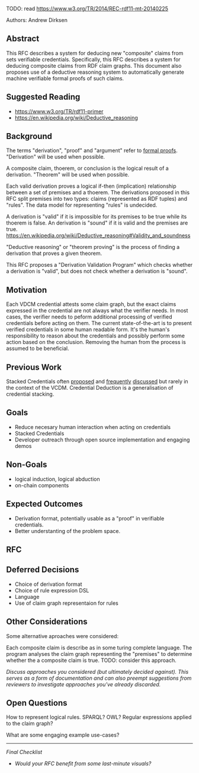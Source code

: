 TODO: read https://www.w3.org/TR/2014/REC-rdf11-mt-20140225

Authors: Andrew Dirksen

## Abstract

This RFC describes a system for deducing new "composite" claims from sets verifiable credentials. Specifically, this RFC describes a system for deducing composite claims from RDF claim graphs. This document also proposes use of a deductive reasoning system to automatically generate machine verifiable formal proofs of such claims.

## Suggested Reading

- https://www.w3.org/TR/rdf11-primer
- https://en.wikipedia.org/wiki/Deductive_reasoning

## Background

The terms "derivation", "proof" and "argument" refer to [formal proofs](https://en.wikipedia.org/wiki/Formal_proof). "Derivation" will be used when possible.

A composite claim, thoerem, or conclusion is the logical result of a derivation. "Theorem" will be used when possible.

Each valid derivation proves a logical if-then (implication) relationship between a set of premises and a thoerem. The derivations proposed in this RFC split premises into two types: claims (represented as RDF tuples) and "rules". The data model for representing "rules" is undecided.

A derivation is "valid" if it is impossible for its premises to be true while its thoerem is false. An derivation is "sound" if it is valid and the premises are true. https://en.wikipedia.org/wiki/Deductive_reasoning#Validity_and_soundness

"Deductive reasoning" or "theorem proving" is the process of finding a derivation that proves a given theorem.

This RFC proposes a "Derivation Validation Program" which checks whether a derivation is "valid", but does not check whether a derivation is "sound".

## Motivation

Each VDCM credential attests some claim graph, but the exact claims expressed in the credential are not always what the verifier needs. In most cases, the verifier needs to peform additional processing of verified credentials before acting on them. The current state-of-the-art is to present verified credentials in some human readable form. It's the human's responsibility to reason about the credentials and possibly perform some action based on the conclusion. Removing the human from the process is assumed to be beneficial.

## Previous Work

Stacked Credentials often [proposed](https://ccrc.tc.columbia.edu/media/k2/attachments/stackable-credentials-awards-for-future.pdf) and [frequently](https://cte.ed.gov/initiatives/community-college-stackable-credentials) [discussed](https://www.credentialingexcellence.org/blog/implementing-a-stackable-strategy-a-discussion-with-nfwa-and-atd) but rarely in the context of the VCDM. Credential Deduction is a generalisation of credential stacking.

## Goals

- Reduce necesary human interaction when acting on credentials
- Stacked Credentials
- Developer outreach through open source implementation and engaging demos

## Non-Goals

- logical induction, logical abduction
- on-chain components

## Expected Outcomes

- Derivation format, potentially usable as a "proof" in verifiable credentials.
- Better understanting of the problem space.

## RFC



## Deferred Decisions

- Choice of derivation format
- Choice of rule expression DSL
- Language
- Use of claim graph representaion for rules

## Other Considerations

Some alternative aproaches were considered:

Each composite claim is describe as in some turing complete language. The program analyses the claim graph representing the "premises" to determine whether the a composite claim is true. TODO: consider this approach.

*Discuss approaches you considered (but ultimately decided against). This serves as a form of documentation and can also preempt suggestions from reviewers to investigate approaches you’ve already discarded.*

## Open Questions

How to represent logical rules. SPARQL? OWL? Regular expressions applied to the claim graph?

What are some engaging example use-cases?

---

*Final Checklist*

- *Would your RFC benefit from some last-minute visuals?*
